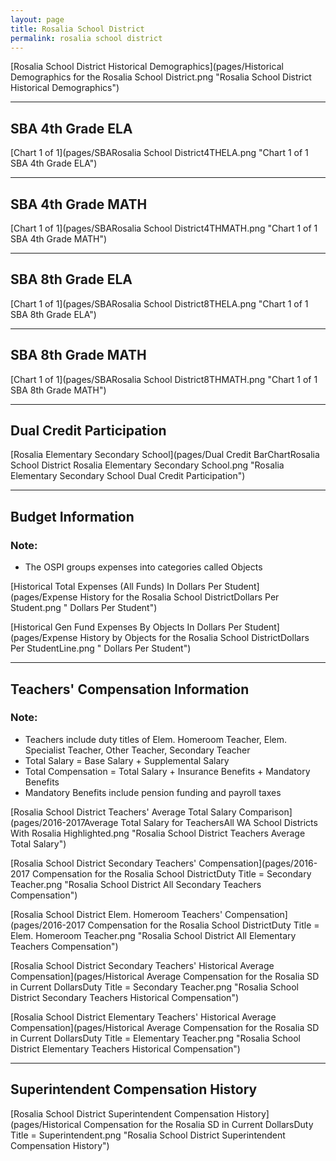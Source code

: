 ```yaml
---
layout: page
title: Rosalia School District
permalink: rosalia school district
---
```



[Rosalia School District Historical Demographics](pages/Historical Demographics for the Rosalia School District.png "Rosalia School District Historical Demographics")

___

## SBA 4th Grade ELA

[Chart 1 of 1](pages/SBARosalia School District4THELA.png "Chart 1 of 1 SBA 4th Grade ELA")


___

## SBA 4th Grade MATH

[Chart 1 of 1](pages/SBARosalia School District4THMATH.png "Chart 1 of 1 SBA 4th Grade MATH")


___

## SBA 8th Grade ELA

[Chart 1 of 1](pages/SBARosalia School District8THELA.png "Chart 1 of 1 SBA 8th Grade ELA")


___

## SBA 8th Grade MATH

[Chart 1 of 1](pages/SBARosalia School District8THMATH.png "Chart 1 of 1 SBA 8th Grade MATH")


___

## Dual Credit Participation

[Rosalia Elementary   Secondary School](pages/Dual Credit BarChartRosalia School District Rosalia Elementary   Secondary School.png "Rosalia Elementary   Secondary School Dual Credit Participation")


___

## Budget Information
### Note:
- The OSPI groups expenses into categories called Objects

[Historical Total Expenses (All Funds) In Dollars Per Student](pages/Expense History for the Rosalia School DistrictDollars Per Student.png " Dollars Per Student")

[Historical Gen Fund Expenses By Objects In Dollars Per Student](pages/Expense History by Objects for the Rosalia School DistrictDollars Per StudentLine.png " Dollars Per Student")


___

## Teachers' Compensation Information
### Note:
- Teachers include duty titles of Elem. Homeroom Teacher, Elem. Specialist Teacher, Other Teacher, Secondary Teacher
- Total Salary = Base Salary + Supplemental Salary
- Total Compensation = Total Salary + Insurance Benefits + Mandatory Benefits
- Mandatory Benefits include pension funding and payroll taxes

[Rosalia School District Teachers' Average Total Salary Comparison](pages/2016-2017Average Total Salary for TeachersAll WA School Districts With Rosalia Highlighted.png "Rosalia School District Teachers Average Total Salary")

[Rosalia School District Secondary Teachers' Compensation](pages/2016-2017 Compensation for the Rosalia School DistrictDuty Title = Secondary Teacher.png "Rosalia School District All Secondary Teachers Compensation")

[Rosalia School District Elem. Homeroom Teachers' Compensation](pages/2016-2017 Compensation for the Rosalia School DistrictDuty Title = Elem. Homeroom Teacher.png "Rosalia School District All Elementary Teachers Compensation")

[Rosalia School District Secondary Teachers' Historical Average Compensation](pages/Historical Average Compensation for the Rosalia SD in Current DollarsDuty Title = Secondary Teacher.png "Rosalia School District Secondary Teachers Historical Compensation")

[Rosalia School District Elementary Teachers' Historical Average Compensation](pages/Historical Average Compensation for the Rosalia SD in Current DollarsDuty Title = Elementary Teacher.png "Rosalia School District Elementary Teachers Historical Compensation")


___

## Superintendent Compensation History

[Rosalia School District Superintendent Compensation History](pages/Historical Compensation for the Rosalia SD in Current DollarsDuty Title = Superintendent.png "Rosalia School District Superintendent Compensation History")

